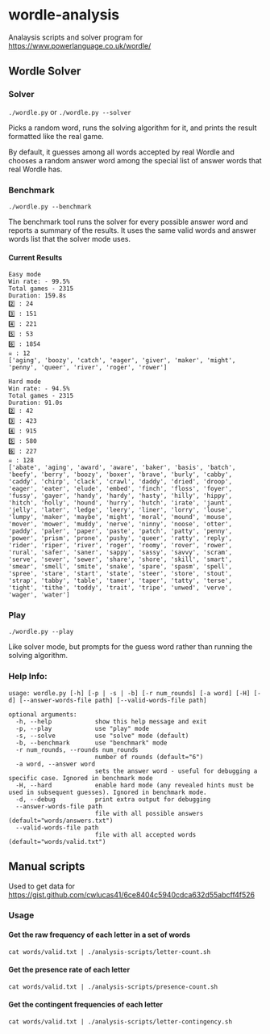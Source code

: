 # wordle-analysis

Analaysis scripts and solver program for https://www.powerlanguage.co.uk/wordle/

## Wordle Solver
### Solver
`./wordle.py` or `./wordle.py --solver`

Picks a random word, runs the solving algorithm for it, and prints the result formatted like the real game.

By default, it guesses among all words accepted by real Wordle and chooses a random answer word among the special list of answer words that real Wordle has.

### Benchmark
`./wordle.py --benchmark` 

The benchmark tool runs the solver for every possible answer word and reports a summary of the results. It uses the same valid words and answer words list that the solver mode uses.

#### Current Results
```
Easy mode
Win rate: - 99.5%
Total games - 2315
Duration: 159.8s
2️⃣ : 24
3️⃣ : 151
4️⃣ : 221
5️⃣ : 53
6️⃣ : 1854
☠️ : 12
['aging', 'boozy', 'catch', 'eager', 'giver', 'maker', 'might', 'penny', 'queer', 'river', 'roger', 'rower']

Hard mode
Win rate: - 94.5%
Total games - 2315
Duration: 91.0s
2️⃣ : 42
3️⃣ : 423
4️⃣ : 915
5️⃣ : 580
6️⃣ : 227
☠️ : 128
['abate', 'aging', 'award', 'aware', 'baker', 'basis', 'batch', 'beefy', 'berry', 'boozy', 'boxer', 'brave', 'burly', 'cabby', 'caddy', 'chirp', 'clack', 'crawl', 'daddy', 'dried', 'droop', 'eager', 'eater', 'elude', 'embed', 'finch', 'floss', 'foyer', 'fussy', 'gayer', 'handy', 'hardy', 'hasty', 'hilly', 'hippy', 'hitch', 'holly', 'hound', 'hurry', 'hutch', 'irate', 'jaunt', 'jelly', 'later', 'ledge', 'leery', 'liner', 'lorry', 'louse', 'lumpy', 'maker', 'maybe', 'might', 'moral', 'mound', 'mouse', 'mover', 'mower', 'muddy', 'nerve', 'ninny', 'noose', 'otter', 'paddy', 'paler', 'paper', 'paste', 'patch', 'patty', 'penny', 'power', 'prism', 'prone', 'pushy', 'queer', 'ratty', 'reply', 'rider', 'riper', 'river', 'roger', 'roomy', 'rover', 'rower', 'rural', 'safer', 'saner', 'sappy', 'sassy', 'savvy', 'scram', 'serve', 'sever', 'sewer', 'share', 'shore', 'skill', 'smart', 'smear', 'smell', 'smite', 'snake', 'spare', 'spasm', 'spell', 'spree', 'stare', 'start', 'state', 'steer', 'store', 'stout', 'strap', 'tabby', 'table', 'tamer', 'taper', 'tatty', 'terse', 'tight', 'tithe', 'toddy', 'trait', 'tripe', 'unwed', 'verve', 'wager', 'water']
```

### Play
`./wordle.py --play`

Like solver mode, but prompts for the guess word rather than running the solving algorithm.

### Help Info:
```
usage: wordle.py [-h] [-p | -s | -b] [-r num_rounds] [-a word] [-H] [-d] [--answer-words-file path] [--valid-words-file path]

optional arguments:
  -h, --help            show this help message and exit
  -p, --play            use "play" mode
  -s, --solve           use "solve" mode (default)
  -b, --benchmark       use "benchmark" mode
  -r num_rounds, --rounds num_rounds
                        number of rounds (default="6")
  -a word, --answer word
                        sets the answer word - useful for debugging a specific case. Ignored in benchmark mode
  -H, --hard            enable hard mode (any revealed hints must be used in subsequent guesses). Ignored in benchmark mode.
  -d, --debug           print extra output for debugging
  --answer-words-file path
                        file with all possible answers (default="words/answers.txt")
  --valid-words-file path
                        file with all accepted words (default="words/valid.txt")
```

## Manual scripts

Used to get data for https://gist.github.com/cwlucas41/6ce8404c5940cdca632d55abcff4f526

### Usage

#### Get the raw frequency of each letter in a set of words
```
cat words/valid.txt | ./analysis-scripts/letter-count.sh
```

#### Get the presence rate of each letter
```
cat words/valid.txt | ./analysis-scripts/presence-count.sh
```

#### Get the contingent frequencies of each letter
```
cat words/valid.txt | ./analysis-scripts/letter-contingency.sh
```

